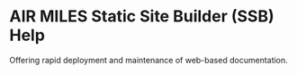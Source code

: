 # AIR MILES Static Site Builder (SSB) Help

Offering rapid deployment and maintenance of web-based documentation.
